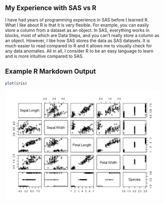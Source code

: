
## My Experience with SAS vs R

I have had years of programming experience in SAS before I learned R.
What I like about R is that it is very flexible. For example, you can
easily store a column from a dataset as an object. In SAS, everything
works in blocks, most of which are Data Steps, and you can’t really
store a column as an object. However, I like how SAS stores the data as
SAS datasets. It is much easier to read compared to R and it allows me
to visually check for any data anomalies. All in all, I consider R to be
an easy language to learn and is more intuitive compared to SAS.

## Example R Markdown Output

``` r
plot(iris)
```

![](../images/unnamed-chunk-2-1.png)<!-- -->

